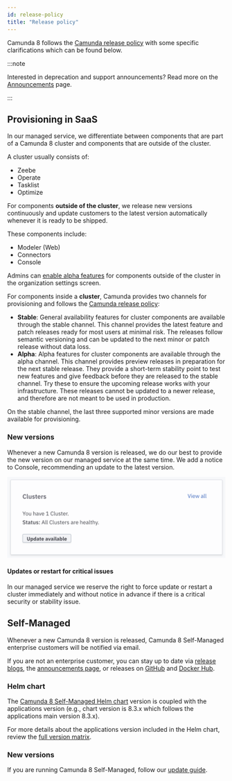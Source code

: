 ```yaml
---
id: release-policy
title: "Release policy"
---
```


Camunda 8 follows the [Camunda release policy](https://camunda.com/release-policy/) with some specific clarifications which can be found below.

:::note

Interested in deprecation and support announcements? Read more on the [Announcements](announcements.md) page.

:::

## Provisioning in SaaS

In our managed service, we differentiate between components that are part of a Camunda 8 cluster and components that are outside of the cluster.

A cluster usually consists of:

- Zeebe
- Operate
- Tasklist
- Optimize

For components **outside of the cluster**, we release new versions continuously and update customers to the latest version automatically whenever it is ready to be shipped.

These components include:

- Modeler (Web)
- Connectors
- Console

Admins can [enable alpha features](/docs/components/console/manage-organization/enable-alpha-features.md) for components outside of the cluster in the organization settings screen.

For components inside a **cluster**, Camunda provides two channels for provisioning and follows the [Camunda release policy](https://camunda.com/release-policy/):

- **Stable**: General availability features for cluster components are available through the stable channel. This channel provides the latest feature and patch releases ready for most users at minimal risk. The releases follow semantic versioning and can be updated to the next minor or patch release without data loss.
- **Alpha**: Alpha features for cluster components are available through the alpha channel. This channel provides preview releases in preparation for the next stable release. They provide a short-term stability point to test new features and give feedback before they are released to the stable channel. Try these to ensure the upcoming release works with your infrastructure. These releases cannot be updated to a newer release, and therefore are not meant to be used in production.

On the stable channel, the last three supported minor versions are made available for provisioning.

### New versions

Whenever a new Camunda 8 version is released, we do our best to provide the new version on our managed service at the same time. We add a notice to Console, recommending an update to the latest version.

![Console with notice to update the cluster in Camunda 8 SaaS](img/update-console.png)

#### Updates or restart for critical issues

In our managed service we reserve the right to force update or restart a cluster immediately and without notice in advance if there is a critical security or stability issue.

## Self-Managed

Whenever a new Camunda 8 version is released, Camunda 8 Self-Managed enterprise customers will be notified via email.

If you are not an enterprise customer, you can stay up to date via [release blogs](https://camunda.com/blog/category/release-notes/), the [announcements page](/reference/announcements.md), or releases on [GitHub](https://github.com/camunda) and [Docker Hub](https://hub.docker.com/u/camunda).

### Helm chart

The [Camunda 8 Self-Managed Helm chart](https://artifacthub.io/packages/helm/camunda/camunda-platform) version is coupled with the applications version (e.g., chart version is 8.3.x which follows the applications main version 8.3.x).

For more details about the applications version included in the Helm chart, review the [full version matrix](https://helm.camunda.io/camunda-platform/version-matrix/).

### New versions

If you are running Camunda 8 Self-Managed, follow our [update guide](/self-managed/operational-guides/update-guide/introduction.md).
